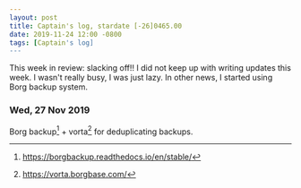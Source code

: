```yaml
---
layout: post
title: Captain's log, stardate [-26]0465.00
date: 2019-11-24 12:00 -0800
tags: [Captain's log]
---
```


This week in review: slacking off!! I did not keep up with writing updates
this week. I wasn't really busy, I was just lazy. In other news, I started
using Borg backup system.

<!-- more -->

### Wed, 27 Nov 2019
Borg backup[^1] + vorta[^2] for deduplicating backups.

[^1]: <https://borgbackup.readthedocs.io/en/stable/>
[^2]: <https://vorta.borgbase.com/>
